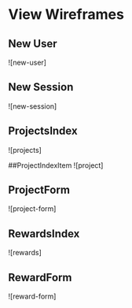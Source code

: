 # View Wireframes

## New User
![new-user]

## New Session
![new-session]

## ProjectsIndex
![projects]

##ProjectIndexItem
![project]

## ProjectForm
![project-form]

## RewardsIndex
![rewards]

## RewardForm
![reward-form]
